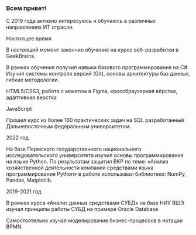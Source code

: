 ### Всем привет!  
С 2019 года активно интересуюсь и обучаюсь в различных направлениях ИТ отрасли.



Настоящее время

В настоящий момент закончил обучение на курсе веб-разработки в GeekBrains.  

В рамках обучения получил навыки базового программирования на C#. Изучил системы контроля версий (Git), основы архитектуры баз данных, гибкие методологии. 

 HTML5/CSS3, работа с макетом в Figma, кроссбраузерная вёрстка, адаптивная верстка   

JavaScript

Прошел курс из более 160 практических задач на SQL разработанный Дальневосточным федеральным университетом. 



2022 год

На базе Пермского государственного национального исследовательского университета изучил основы программирования на языке Python. По результатам защитил ВКР по теме: «Анализ хозяйственной деятельности компании средствами языка программирования Python» в работе использовал библиотеки: NumPy, Pandas, Matplotlib. 



2019-2021 год

В рамках курса «Анализ данных средствами СУБД» на базе НИУ ВШЭ изучал принципы работы СУБД на примере Oracle Database.

Самостоятельно изучал моделирование бизнес-процессов в нотации BPMN. 






